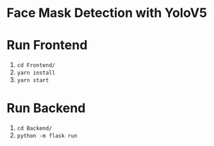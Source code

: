 # Face Mask Detection with YoloV5

# Run Frontend
1. `cd Frontend/`
2. `yarn install`
3. `yarn start`

# Run Backend
1. `cd Backend/`
2. `python -m flask run`

